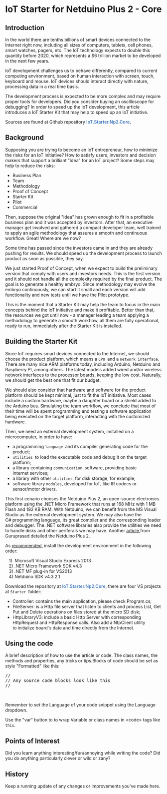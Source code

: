 <h1>IoT Starter for Netduino Plus 2 - Core</h1>

<h2>Introduction</h2>

<p>In the world there are tenths billions of smart devices connected to the Internet right now, including all sizes of computers, tablets, cell phones, smart watches, pagers, etc. The IoT technology expects to double this quantity before 2020, which represents a $6 trillion market to be developed in the next few years.</p>

<p>IoT development challenges us to behave differently, compared to current computing environment, based on human interaction with screen, touch, keyboard and mouse. IoT devices should interact directly with nature, processing data in a real time basis.</p>

<p>The development process is expected to be more complex and may require proper tools for developers. Did you consider buying an oscilloscope for debugging? In order to speed up the IoT development, this article introduces a IoT Starter Kit that may help to speed up an IoT initiative.</p>

<p>Sources&nbsp;are found at Github repository <strong itemprop="name" style="font-weight: 600; box-sizing: border-box;"><a data-pjax="#js-repo-pjax-container" href="https://github.com/josemotta/IoT.Starter.Np2.Core" style="color: rgb(64, 120, 192); text-decoration: none; box-sizing: border-box; background-color: transparent;">IoT.Starter.Np2.Core</a>.</strong></p>

<h2>Background</h2>

<p>Supposing you are trying to become an IoT entrepreneur, how to minimize the risks for an IoT initiative? How to satisfy users, investors and decision makers that support a brilliant &quot;idea&quot; for an IoT project? Some steps may help to reduce the risks:</p>

<ul>
	<li>Business Plan</li>
	<li>Team</li>
	<li>Methodology</li>
	<li>Proof of Concept</li>
	<li>Starter Kit</li>
	<li>Pilot</li>
	<li>Commercial</li>
</ul>

<p>Then, suppose the original &quot;idea&quot; has grown enough to fit in a profitable business plan and it was accepted by investors. After that, an executive manager get involved and gathered a compact developer team, well trained to apply an agile methodology that assures&nbsp;a smooth and continuous workflow. Great! Where are we now?</p>

<p>Some time has passed since the investors came in and they are already pushing for results. We should speed up the development process to launch product as soon as possible, they say.</p>

<p>We just started Proof of Concept, when we expect to build the preliminary version that comply with users and investors needs. This is the first version and it should not handle all the complexity required by the final product. The goal is to generate a healthy embryo. Since methodology may evolve the embryo continuously, we can start it small and each version will add functionality and new tests until we have the Pilot prototype.</p>

<p>This is the moment that a Starter Kit may help the team to focus in the main concepts behind the IoT initiative and make it profitable. Better than that, the resources we got until now - a manager leading a team applying a methodology to generate a smooth workflow, all them are fully operational, ready to run,&nbsp;immediately after the Starter Kit is installed.</p>

<h2>Building the Starter Kit</h2>

<p>Since IoT requires smart devices connected to the Internet, we should choose the product platform, which means a <code>CPU </code>and a <code>network interface</code>. There are many nice ARM platforms today, including Arduino, Netduino and Raspberry PI, among others. The latest models added wired and/or wireless network interfaces to the processor boards, keeping the low cost. Naturally, we should get the best one that&nbsp;fit&nbsp;our budget.</p>

<p>We should also consider that hardware and software for the product platform should be kept minimal, just to fit the IoT initiative. Most cases include a custom hardware, maybe a daughter board or a shield added to the Arduino bus. Simulating the team workflow, we conclude that most of their time will be spent programming and testing a software application being executed on the target platform, interacting with the customized hardware.</p>

<p>Then,&nbsp;we need an external development system, installed on a microcomputer, in order to have:</p>

<ul>
	<li>a programming <code>language </code>and its compiler generating code for&nbsp;the product;</li>
	<li><code>utilities </code>to load the executable code and debug it on the target platform;</li>
	<li>a library containing <code>communication </code>software, providing basic Internet&nbsp;services;</li>
	<li>a library with other <code>utilities</code>, for disk storage, for example;</li>
	<li>software library&nbsp;<code>modules</code>, developed for&nbsp;IoT, like IR codecs or sensor/motor drivers.</li>
</ul>

<p>This first cenario chooses the Netduino Plus 2, an open-source electronics platform using the .NET Micro Framework that runs at 168 MHz with 1 MB Flash and 192 KB RAM.&nbsp;With&nbsp;Netduino,&nbsp;we can benefit from the MS Visual Studio as the external development system. We&nbsp;may also&nbsp;have the C#&nbsp;programming language, its&nbsp;great compiler&nbsp;and the corresponding loader and debugger. The&nbsp;.NET software libraries also provide the utilities we need to handle disks and other periferals we may have. Another <a href="http://www.codeproject.com/Articles/840511/Introduction-to-Netduino-Plus-with-examples">article </a>from Guruprasad&nbsp;detailed the Netduino Plus 2.</p>

<p>As <a href="http://www.netduino.com/downloads/">recommended</a>, install the development environment&nbsp;in the following order:&nbsp;</p>

<p>&nbsp;&nbsp; 1)&nbsp; Microsoft Visual Studio Express 2013<br />
&nbsp;&nbsp; 2) .NET Micro Framework SDK v4.3<br />
&nbsp;&nbsp; 3) .NET MF plug-in for VS2013<br />
&nbsp;&nbsp; 4) Netduino SDK v4.3.2.1</p>

<p>Download the repository at&nbsp;<strong itemprop="name" style="font-weight: 600; box-sizing: border-box;"><a data-pjax="#js-repo-pjax-container" href="https://github.com/josemotta/IoT.Starter.Np2.Core" style="color: rgb(64, 120, 192); text-decoration: none; box-sizing: border-box; background-color: transparent;">IoT.Starter.Np2.Core</a></strong>, there are four VS projects at <code>Starter </code>folder:</p>

<ul>
	<li>Controller: contains the main application,&nbsp;please check&nbsp;Program.cs;</li>
	<li>FileServer: is a Http file server that&nbsp;listen to clients and process List, Get Put and Delete operations on files stored at&nbsp;the micro SD disk;</li>
	<li>HttpLibraryV3: include a basic Http Server with corresponding HttpRequest and HttpResponse calls. Also add a NtpClient utility to&nbsp;initialize&nbsp;board&acute;s date and time directly from the Internet.</li>
</ul>

<h2>Using the code</h2>

<p>A brief description of how to use the article or code. The class names, the methods and properties, any tricks or tips.Blocks of code should be set as style &quot;Formatted&quot; like this:</p>

<pre lang="cs">
//
// Any source code blocks look like this
//</pre>

<p>&nbsp;</p>

<p>Remember to set the Language of your code snippet using the Language dropdown.</p>

<p>Use the &quot;var&quot; button to to wrap Variable or class names in &lt;code&gt; tags like <code>this</code>.</p>

<h2>Points of Interest</h2>

<p>Did you learn anything interesting/fun/annoying while writing the code? Did you do anything particularly clever or wild or zany?</p>

<h2>History</h2>

<p>Keep a running update of any changes or improvements you&#39;ve made here.</p>